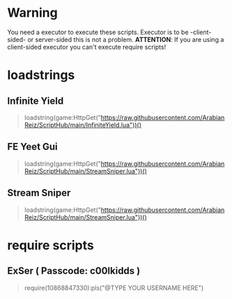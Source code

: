 # Warning
You need a executor to execute these scripts. Executor is to be -client-sided- or server-sided this is not a problem.
**ATTENTION**: If you are using a client-sided executor you can't execute require scripts!

# **loadstrings**

## Infinite Yield
> loadstring(game:HttpGet("https://raw.githubusercontent.com/ArabianReiz/ScriptHub/main/InfiniteYield.lua"))()

## FE Yeet Gui
> loadstring(game:HttpGet("https://raw.githubusercontent.com/ArabianReiz/ScriptHub/main/StreamSniper.lua"))()

## Stream Sniper
> loadstring(game:HttpGet("https://raw.githubusercontent.com/ArabianReiz/ScriptHub/main/StreamSniper.lua"))()

# **require scripts**

## ExSer ( Passcode: c00lkidds )
> require(10868847330):pls("@TYPE YOUR USERNAME HERE")

